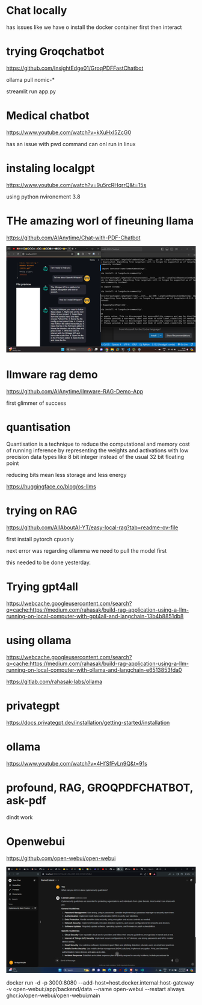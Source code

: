# Chat locally

has issues like we have o install the docker container first then interact

# trying Groqchatbot

https://github.com/InsightEdge01/GroqPDFFastChatbot

ollama pull nomic-*

streamlit run app.py
 
# Medical chatbot

https://www.youtube.com/watch?v=kXuHxI5ZcG0

has an issue with pwd command can onl run in linux

# instaling localgpt

https://www.youtube.com/watch?v=9u5rcRHqrrQ&t=15s

using python nvironement 3.8

# THe amazing worl of fineuning llama
https://github.com/AIAnytime/Chat-with-PDF-Chatbot

![](2024-04-15-01-02-08.png)

# llmware rag demo

https://github.com/AIAnytime/llmware-RAG-Demo-App



first glimmer of success

# quantisation

Quantisation is a technique to reduce the computational and memory cost of running inference by representing the weights and activations with low precision data types like 8 bit integer instead of the usual 32 bit floating point

reducing bits mean less storage and less energy

https://huggingface.co/blog/os-llms


# trying on RAG

https://github.com/AllAboutAI-YT/easy-local-rag?tab=readme-ov-file

first install pytorch cpuonly

next error was regarding ollamma we need to pull the model first

this needed to be done yesterday.

# Trying gpt4all

https://webcache.googleusercontent.com/search?q=cache:https://medium.com/rahasak/build-rag-application-using-a-llm-running-on-local-computer-with-gpt4all-and-langchain-13b4b8851db8

# using ollama

https://webcache.googleusercontent.com/search?q=cache:https://medium.com/rahasak/build-rag-application-using-a-llm-running-on-local-computer-with-ollama-and-langchain-e6513853fda0


https://gitlab.com/rahasak-labs/ollama

# privategpt
https://docs.privategpt.dev/installation/getting-started/installation

# ollama

https://www.youtube.com/watch?v=4HfSfFvLn9Q&t=91s

# profound, RAG, GROQPDFCHATBOT, ask-pdf

dindt work

# Openwebui

https://github.com/open-webui/open-webui

![](2024-05-16-00-14-21.png)

docker run -d -p 3000:8080 --add-host=host.docker.internal:host-gateway -v open-webui:/app/backend/data --name open-webui --restart always ghcr.io/open-webui/open-webui:main
